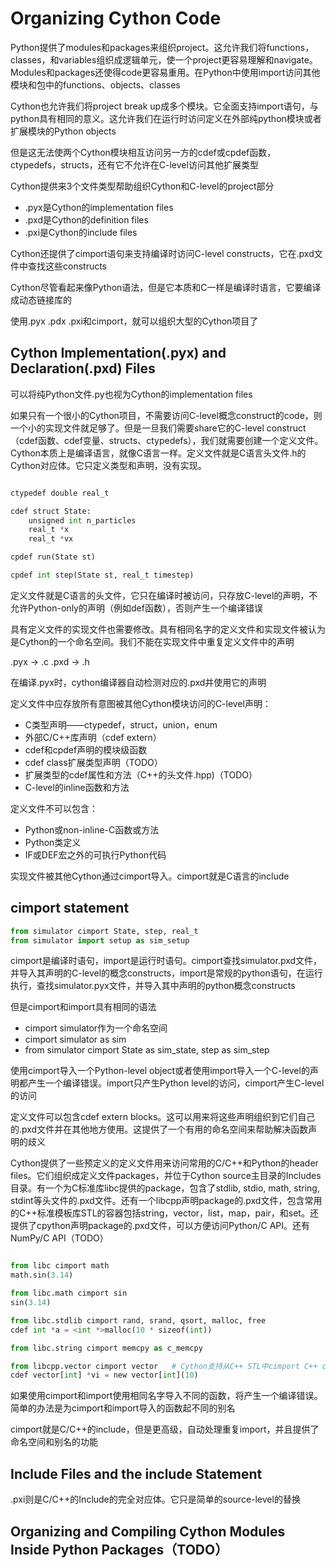 # Organizing Cython Code

Python提供了modules和packages来组织project。这允许我们将functions，classes，和variables组织成逻辑单元，使一个project更容易理解和navigate。Modules和packages还使得code更容易重用。在Python中使用import访问其他模块和包中的functions、objects、classes

Cython也允许我们将project break up成多个模块。它全面支持import语句，与python具有相同的意义。这允许我们在运行时访问定义在外部纯python模块或者扩展模块的Python objects

但是这无法使两个Cython模块相互访问另一方的cdef或cpdef函数，ctypedefs，structs，还有它不允许在C-level访问其他扩展类型

Cython提供来3个文件类型帮助组织Cython和C-level的project部分

- .pyx是Cython的implementation files
- .pxd是Cython的definition files
- .pxi是Cython的include files

Cython还提供了cimport语句来支持编译时访问C-level constructs，它在.pxd文件中查找这些constructs

Cython尽管看起来像Python语法，但是它本质和C一样是编译时语言，它要编译成动态链接库的

使用.pyx .pdx .pxi和cimport，就可以组织大型的Cython项目了

## Cython Implementation(.pyx) and Declaration(.pxd) Files

可以将纯Python文件.py也视为Cython的implementation files

如果只有一个很小的Cython项目，不需要访问C-level概念construct的code，则一个小的实现文件就足够了。但是一旦我们需要share它的C-level construct（cdef函数、cdef变量、structs、ctypedefs），我们就需要创建一个定义文件。Cython本质上是编译语言，就像C语言一样。定义文件就是C语言头文件.h的Cython对应体。它只定义类型和声明，没有实现。

```python

ctypedef double real_t

cdef struct State:
    unsigned int n_particles
    real_t *x
    real_t *vx

cpdef run(State st)

cpdef int step(State st, real_t timestep)

```

定义文件就是C语言的头文件，它只在编译时被访问，只存放C-level的声明，不允许Python-only的声明（例如def函数），否则产生一个编译错误

具有定义文件的实现文件也需要修改。具有相同名字的定义文件和实现文件被认为是Cython的一个命名空间。我们不能在实现文件中重复定义文件中的声明

.pyx -> .c
.pxd -> .h

在编译.pyx时，cython编译器自动检测对应的.pxd并使用它的声明

定义文件中应存放所有意图被其他Cython模块访问的C-level声明：

- C类型声明——ctypedef，struct，union，enum
- 外部C/C++库声明（cdef extern）
- cdef和cpdef声明的模块级函数
- cdef class扩展类型声明（TODO）
- 扩展类型的cdef属性和方法（C++的头文件.hpp)（TODO）
- C-level的inline函数和方法

定义文件不可以包含：

- Python或non-inline-C函数或方法
- Python类定义
- IF或DEF宏之外的可执行Python代码

实现文件被其他Cython通过cimport导入。cimport就是C语言的include

## cimport statement

```python
from simulator cimport State, step, real_t
from simulator import setup as sim_setup
```

cimport是编译时语句，import是运行时语句。cimport查找simulator.pxd文件，并导入其声明的C-level的概念constructs，import是常规的python语句，在运行执行，查找simulator.pyx文件，并导入其中声明的python概念constructs

但是cimport和import具有相同的语法

- cimport simulator作为一个命名空间
- cimport simulator as sim
- from simulator cimport State as sim_state, step as sim_step

使用cimport导入一个Python-level object或者使用import导入一个C-level的声明都产生一个编译错误。import只产生Python level的访问，cimport产生C-level的访问

定义文件可以包含cdef extern blocks。这可以用来将这些声明组织到它们自己的.pxd文件并在其他地方使用。这提供了一个有用的命名空间来帮助解决函数声明的歧义

Cython提供了一些预定义的定义文件用来访问常用的C/C++和Python的header files。它们组织成定义文件packages，并位于Cython source主目录的Includes目录。有一个为C标准库libc提供的package，包含了stdlib, stdio, math, string, stdint等头文件的.pxd文件。还有一个libcpp声明package的.pxd文件，包含常用的C++标准模板库STL的容器包括string，vector，list，map，pair，和set。还提供了cpython声明package的.pxd文件，可以方便访问Python/C API。还有NumPy/C API（TODO）

```python

from libc cimport math
math.sin(3.14)

from libc.math cimport sin
sin(3.14)

from libc.stdlib cimport rand, srand, qsort, malloc, free
cdef int *a = <int *>malloc(10 * sizeof(int))

from libc.string cimport memcpy as c_memcpy

from libcpp.vector cimport vector   # Cython支持从C++ STL中cimport C++ classes
cdef vector[int] *vi = new vector[int](10)

```

如果使用cimport和import使用相同名字导入不同的函数，将产生一个编译错误。简单的办法是为cimport和import导入的函数起不同的别名

cimport就是C/C++的include，但是更高级，自动处理重复import，并且提供了命名空间和别名的功能

## Include Files and the include Statement

.pxi则是C/C++的Include的完全对应体。它只是简单的source-level的替换

## Organizing and Compiling Cython Modules Inside Python Packages（TODO）
